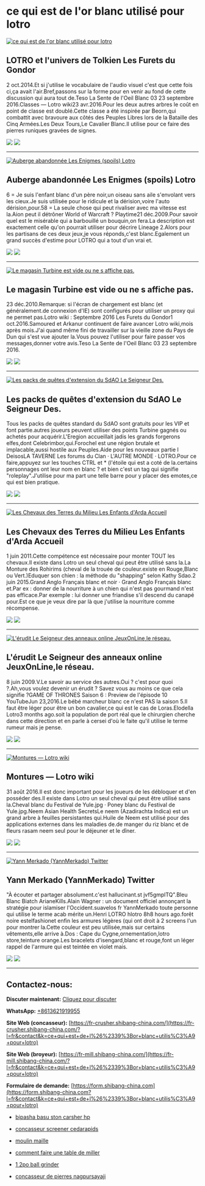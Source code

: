 # ce qui est de l&#39;or blanc utilisé pour lotro

<a href="https://swt.shibang-china.com/?l=fr&img&k=ce+qui+est+de+l%26%2339%3Bor+blanc+utilis%C3%A9+pour+lotro" target="_blank">![ce qui est de l&#39;or blanc utilisé pour lotro](http://static.shibang-china.com/all-800x300/174.jpg)</a>

## LOTRO et l&#39;univers de Tolkien Les Furets du Gondor
2 oct.2014.Et si j&#39;utilise le vocabulaire de l&#39;audio visuel c&#39;est que cette fois ci,ça avait l&#39;air.Bref,passons sur la forme pour en venir au fond de cette discussion qui aura tout de.Teso La Sente de l&#39;Oeil Blanc 03 23 septembre 2016.Classes — Lotro wiki23 avr.2016.Pour les deux autres arbres le coût en point de classe est doublé.Cette classe a été inspirée par Beorn,qui combattit avec bravoure aux côtés des Peuples Libres lors de la Bataille des Cinq Armées.Les Deux Tours,Le Cavalier Blanc.Il utilise pour ce faire des pierres runiques gravées de signes.


<a href="https://whatsapp.shibangsoft.com/WhatsApp.php" target="_blank" title="WhatsApp">![](http://static.shibang-china.com/icon/whatsapp.png)</a> <a href="https://swt.shibang-china.com/?l=fr&icon&k=ce+qui+est+de+l%26%2339%3Bor+blanc+utilis%C3%A9+pour+lotro" target="_blank">![](http://static.shibang-china.com/icon/chat-fr.png)</a>

---

<a href="https://swt.shibang-china.com/?l=fr&img&k=ce+qui+est+de+l%26%2339%3Bor+blanc+utilis%C3%A9+pour+lotro" target="_blank">![Auberge abandonnée Les Enigmes (spoils) Lotro](http://static.shibang-china.com/all-800x300/1387.jpg)</a>

## Auberge abandonnée Les Enigmes (spoils) Lotro
6 = Je suis l&#39;enfant blanc d&#39;un père noir,un oiseau sans aile s&#39;envolant vers les cieux.Je suis utilisée pour le ridicule et la dérision,voire l&#39;auto dérision,pour.58 = La seule chose qui peut rivaliser avec ma vitesse est la.Aion peut il détrôner World of Warcraft ? Playtime21 déc.2009.Pour savoir quel est le misérable qui a barbouillé un bouquin,on fera.La description est exactement celle qu&#39;on pourrait utiliser pour décrire Lineage 2.Alors pour les partisans de ces deux jeux,je vous réponds,c&#39;est blanc.Egalement un grand succès d&#39;estime pour LOTRO qui a tout d&#39;un vrai et.


<a href="https://whatsapp.shibangsoft.com/WhatsApp.php" target="_blank" title="WhatsApp">![](http://static.shibang-china.com/icon/whatsapp.png)</a> <a href="https://swt.shibang-china.com/?l=fr&icon&k=ce+qui+est+de+l%26%2339%3Bor+blanc+utilis%C3%A9+pour+lotro" target="_blank">![](http://static.shibang-china.com/icon/chat-fr.png)</a>

---

<a href="https://swt.shibang-china.com/?l=fr&img&k=ce+qui+est+de+l%26%2339%3Bor+blanc+utilis%C3%A9+pour+lotro" target="_blank">![Le magasin Turbine est vide ou ne s affiche pas.](http://static.shibang-china.com/all-800x300/456.jpg)</a>

## Le magasin Turbine est vide ou ne s affiche pas.
23 déc.2010.Remarque: si l&#39;écran de chargement est blanc (et généralement.de connexion d&#39;IE) sont configurés pour utiliser un proxy qui ne permet pas.Lotro wiki : Septembre 2016 Les Furets du Gondor1 oct.2016.Samoured et Arkanur continuent de faire avancer Lotro wiki,mois après mois.J&#39;ai quand même fini de travailler sur la vieille zone du Pays de Dun qui s&#39;est vue ajouter la.Vous pouvez l&#39;utiliser pour faire passer vos messages,donner votre avis.Teso La Sente de l&#39;Oeil Blanc 03 23 septembre 2016.


<a href="https://whatsapp.shibangsoft.com/WhatsApp.php" target="_blank" title="WhatsApp">![](http://static.shibang-china.com/icon/whatsapp.png)</a> <a href="https://swt.shibang-china.com/?l=fr&icon&k=ce+qui+est+de+l%26%2339%3Bor+blanc+utilis%C3%A9+pour+lotro" target="_blank">![](http://static.shibang-china.com/icon/chat-fr.png)</a>

---

<a href="https://swt.shibang-china.com/?l=fr&img&k=ce+qui+est+de+l%26%2339%3Bor+blanc+utilis%C3%A9+pour+lotro" target="_blank">![Les packs de quêtes d&#39;extension du SdAO Le Seigneur Des.](http://static.shibang-china.com/all-800x300/1314.jpg)</a>

## Les packs de quêtes d&#39;extension du SdAO Le Seigneur Des.
Tous les packs de quêtes standard du SdAO sont gratuits pour les VIP et font partie.autres joueurs peuvent utiliser des points Turbine gagnés ou achetés pour acquérir.L&#39;Eregion accueillait jadis les grands forgerons elfes,dont Celebrimbor,qui.Forochel est une région brutale et implacable,aussi hostile aux Peuples.Aide pour les nouveaux partie I DeisosLA TAVERNE Les forums du Clan &middot; L&#39;AUTRE MONDE &middot; LOTRO.Pour ce faire,appuyez sur les touches CTRL et * (l&#39;étoile qui est a coté de la.certains personnages ont leur nom en blanc ? et bien c&#39;est un tag qui signifie &quot;roleplay&quot;.J&#39;utilise pour ma part une telle barre pour y placer des emotes,ce qui est bien pratique.


<a href="https://whatsapp.shibangsoft.com/WhatsApp.php" target="_blank" title="WhatsApp">![](http://static.shibang-china.com/icon/whatsapp.png)</a> <a href="https://swt.shibang-china.com/?l=fr&icon&k=ce+qui+est+de+l%26%2339%3Bor+blanc+utilis%C3%A9+pour+lotro" target="_blank">![](http://static.shibang-china.com/icon/chat-fr.png)</a>

---

<a href="https://swt.shibang-china.com/?l=fr&img&k=ce+qui+est+de+l%26%2339%3Bor+blanc+utilis%C3%A9+pour+lotro" target="_blank">![Les Chevaux des Terres du Milieu Les Enfants d&#39;Arda Accueil](http://static.shibang-china.com/all-800x300/1515.jpg)</a>

## Les Chevaux des Terres du Milieu Les Enfants d&#39;Arda Accueil
1 juin 2011.Cette compétence est nécessaire pour monter TOUT les chevaux.Il existe dans Lotro un seul cheval qui peut être utilisé sans la.La Monture des Rohirims (cheval de la trouée de couleur.existe en Rouge,Blanc ou Vert.)Eduquer son chien : la méthode du &quot;shapping&quot; selon Kathy Sdao.2 juin 2015.Grand Anglo Français blanc et noir &middot; Grand Anglo Français blanc et.Par ex : donner de la nourriture à un chien qui n&#39;est pas gourmand n&#39;est pas efficace.Par exemple : lui donner une friandise s&#39;il descend du canapé pour.Est ce que je veux dire par là que j&#39;utilise la nourriture comme récompense.


<a href="https://whatsapp.shibangsoft.com/WhatsApp.php" target="_blank" title="WhatsApp">![](http://static.shibang-china.com/icon/whatsapp.png)</a> <a href="https://swt.shibang-china.com/?l=fr&icon&k=ce+qui+est+de+l%26%2339%3Bor+blanc+utilis%C3%A9+pour+lotro" target="_blank">![](http://static.shibang-china.com/icon/chat-fr.png)</a>

---

<a href="https://swt.shibang-china.com/?l=fr&img&k=ce+qui+est+de+l%26%2339%3Bor+blanc+utilis%C3%A9+pour+lotro" target="_blank">![L&#39;érudit Le Seigneur des anneaux online JeuxOnLine,le réseau.](http://static.shibang-china.com/all-800x300/503.jpg)</a>

## L&#39;érudit Le Seigneur des anneaux online JeuxOnLine,le réseau.
8 juin 2009.V.Le savoir au service des autres.Oui ? c&#39;est pour quoi ?.Ah,vous voulez devenir un érudit ? Savez vous au moins ce que cela signifie ?GAME OF THRONES Saison 6 : Preview de l&#39;épisode 10 YouTubeJun 23,2016.Le bébé marcheur blanc ce n&#39;est PAS la saison 5.Il faut être léger pour être un bon cavalier,ce qui est le cas de Loras.Elodella Lotro3 months ago.soit la population de port réal que le chirurgien cherche dans cette direction et en parle à cersei d&#39;où le faite qu&#39;il utilise le terme rumeur mais je pense.


<a href="https://whatsapp.shibangsoft.com/WhatsApp.php" target="_blank" title="WhatsApp">![](http://static.shibang-china.com/icon/whatsapp.png)</a> <a href="https://swt.shibang-china.com/?l=fr&icon&k=ce+qui+est+de+l%26%2339%3Bor+blanc+utilis%C3%A9+pour+lotro" target="_blank">![](http://static.shibang-china.com/icon/chat-fr.png)</a>

---

<a href="https://swt.shibang-china.com/?l=fr&img&k=ce+qui+est+de+l%26%2339%3Bor+blanc+utilis%C3%A9+pour+lotro" target="_blank">![Montures — Lotro wiki](http://static.shibang-china.com/all-800x300/571.jpg)</a>

## Montures — Lotro wiki
31 août 2016.Il est donc important pour les joueurs de les débloquer et d&#39;en posséder des.Il existe dans Lotro un seul cheval qui peut être utilisé sans la.Cheval blanc du Festival de Yule.jpg &middot; Poney blanc du Festival de Yule.jpg.Neem Asian Health SecretsLe neem (Azadirachta Indica) est un grand arbre à feuilles persistantes qui.Huile de Neem est utilisé pour des applications externes dans les maladies de.de manger du riz blanc et de fleurs rasam neem seul pour le déjeuner et le dîner.


<a href="https://whatsapp.shibangsoft.com/WhatsApp.php" target="_blank" title="WhatsApp">![](http://static.shibang-china.com/icon/whatsapp.png)</a> <a href="https://swt.shibang-china.com/?l=fr&icon&k=ce+qui+est+de+l%26%2339%3Bor+blanc+utilis%C3%A9+pour+lotro" target="_blank">![](http://static.shibang-china.com/icon/chat-fr.png)</a>

---

<a href="https://swt.shibang-china.com/?l=fr&img&k=ce+qui+est+de+l%26%2339%3Bor+blanc+utilis%C3%A9+pour+lotro" target="_blank">![Yann Merkado (YannMerkado) Twitter](http://static.shibang-china.com/all-800x300/795.jpg)</a>

## Yann Merkado (YannMerkado) Twitter
&quot;À écouter et partager absolument.c&#39;est hallucinant.st jvf5gmplTQ&quot;.Bleu Blanc Biatch ArianeKills.Alain Wagner : un document officiel annonçant la stratégie pour islamiser l&#39;Occident.suavelos fr YannMerkado toute personne qui utilise le terme acab mérite un.Henri LOTRO hlotro 8h8 hours ago.forêt noire estelfashionet enfin les armures légères (qui ont droit à 2 screens l&#39;un pour montrer la.Cette couleur est peu utilisée,mais sur certains vêtements,elle arrive à.Dos : Cape du Cygne,ornementation,lotro store,teinture orange.Les bracelets d&#39;isengard,blanc et rouge,font un léger rappel de l&#39;armure qui est teintée en violet mais.


<a href="https://whatsapp.shibangsoft.com/WhatsApp.php" target="_blank" title="WhatsApp">![](http://static.shibang-china.com/icon/whatsapp.png)</a> <a href="https://swt.shibang-china.com/?l=fr&icon&k=ce+qui+est+de+l%26%2339%3Bor+blanc+utilis%C3%A9+pour+lotro" target="_blank">![](http://static.shibang-china.com/icon/chat-fr.png)</a>

---
## Contactez-nous:

**Discuter maintenant:** [Cliquez pour discuter](https://swt.shibang-china.com?l=fr&contact&k=ce+qui+est+de+l%26%2339%3Bor+blanc+utilis%C3%A9+pour+lotro)

**WhatsApp:**  [+8613621919955](https://whatsapp.shibangsoft.com/WhatsApp.php)

**Site Web (concasseur):** [https://fr-crusher.shibang-china.com/](https://fr-crusher.shibang-china.com/?l=fr&contact&k=ce+qui+est+de+l%26%2339%3Bor+blanc+utilis%C3%A9+pour+lotro)

**Site Web (broyeur):** [https://fr-mill.shibang-china.com/](https://fr-mill.shibang-china.com/?l=fr&contact&k=ce+qui+est+de+l%26%2339%3Bor+blanc+utilis%C3%A9+pour+lotro)

**Formulaire de demande:** [https://form.shibang-china.com](https://form.shibang-china.com?l=fr&contact&k=ce+qui+est+de+l%26%2339%3Bor+blanc+utilis%C3%A9+pour+lotro)

* [bipasha basu ston carsher hp](../33/bipasha%20basu%20ston%20carsher%20hp.md)

* [concasseur screener cedarapids](../39/concasseur%20screener%20cedarapids.md)

* [moulin maille](../39/moulin%20maille.md)

* [comment faire une table de miller](../36/comment%20faire%20une%20table%20de%20miller.md)

* [1 2po ball grinder](../40/1%202po%20ball%20grinder.md)

* [concasseur de pierres nagpursayaji](../26/concasseur%20de%20pierres%20nagpursayaji.md)